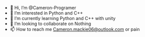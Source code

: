 - 👋 Hi, I’m @Cameron-Programer
- 👀 I’m interested in Python and C++
- 🌱 I’m currently learning Python and C++ with unity 
- 💞️ I’m looking to collaborate on Nothing 
- 📫 How to reach me Cameron.mackie06@outlook.com or pain 

<!---
Cameron-Programer/Cameron-Programer is a ✨ special ✨ repository because its `README.md` (this file) appears on your GitHub profile.
You can click the Preview link to take a look at your changes.
--->
